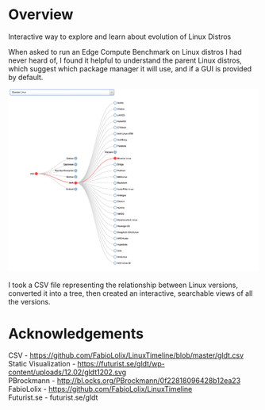 # Overview

Interactive way to explore and learn about evolution of Linux Distros

When asked to run an Edge Compute Benchmark on Linux distros I had never heard of, I found it helpful to understand the parent Linux distros, which suggest which package manager it will use, and if a GUI is provided by default.

![](screenshot.png)

I took a CSV file representing the relationship between Linux versions, converted it into a tree, then created an interactive, searchable views of all the versions.

# Acknowledgements

CSV - https://github.com/FabioLolix/LinuxTimeline/blob/master/gldt.csv  
Static Visualization - https://futurist.se/gldt/wp-content/uploads/12.02/gldt1202.svg  
PBrockmann - http://bl.ocks.org/PBrockmann/0f22818096428b12ea23    
FabioLolix - https://github.com/FabioLolix/LinuxTimeline    
Futurist.se - futurist.se/gldt  
